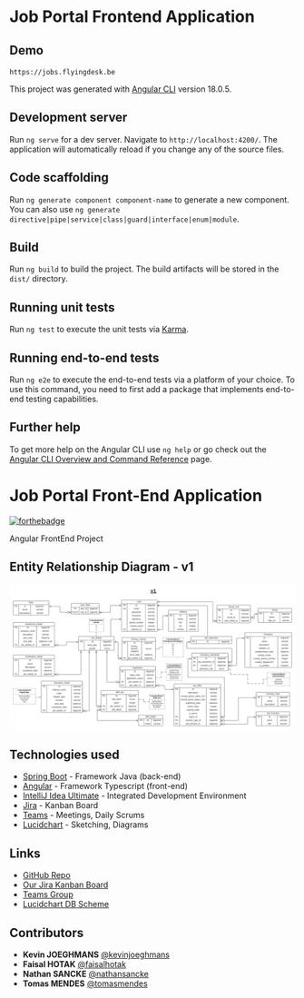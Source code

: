 # Job Portal Frontend Application

## Demo

```
https://jobs.flyingdesk.be
```

This project was generated with [Angular CLI](https://github.com/angular/angular-cli) version 18.0.5.

## Development server

Run `ng serve` for a dev server. Navigate to `http://localhost:4200/`. The application will automatically reload if you change any of the source files.

## Code scaffolding

Run `ng generate component component-name` to generate a new component. You can also use `ng generate directive|pipe|service|class|guard|interface|enum|module`.

## Build

Run `ng build` to build the project. The build artifacts will be stored in the `dist/` directory.

## Running unit tests

Run `ng test` to execute the unit tests via [Karma](https://karma-runner.github.io).

## Running end-to-end tests

Run `ng e2e` to execute the end-to-end tests via a platform of your choice. To use this command, you need to first add a package that implements end-to-end testing capabilities.

## Further help

To get more help on the Angular CLI use `ng help` or go check out the [Angular CLI Overview and Command Reference](https://angular.dev/tools/cli) page.

# Job Portal Front-End Application

[![forthebadge](http://forthebadge.com/images/badges/built-with-love.svg)](http://forthebadge.com)

Angular FrontEnd Project

## Entity Relationship Diagram - v1

![ERD](/docs/diagrams/ERD_v1.png)

## Technologies used

* [Spring Boot](https://start.spring.io/) - Framework Java (back-end)
* [Angular](https://angular.dev/) - Framework Typescript (front-end)
* [IntelliJ Idea Ultimate](https://www.jetbrains.com/idea/) - Integrated Development Environment
* [Jira](https://www.atlassian.com/fr/software/jira) - Kanban Board
* [Teams](https://www.microsoft.com/fr-be/microsoft-teams/group-chat-software) - Meetings, Daily Scrums
* [Lucidchart](https://www.lucidchart.com/) - Sketching, Diagrams

## Links

* [GitHub Repo](https://github.com/faisalhotak/tftic-labo-back)
* [Our Jira Kanban Board](https://faisalhotak.atlassian.net/jira/software/projects/TFTIC/boards/1?atlOrigin=eyJpIjoiZjMxNmE3NmY4YTA0NDAwNjg1OGI5ZWUxZWNjOTkwNGYiLCJwIjoiaiJ9)
* [Teams Group](https://teams.microsoft.com/l/team/19%3ASJQYdSXeaU0iEI-nQ3D-I10jVeCOKtG5zrIUmlqIB7k1%40thread.tacv2/conversations?groupId=5db116f2-8545-4714-8730-1dbf2ae12098&tenantId=9c523e69-1868-4f28-826a-993ddf8f33a8)
* [Lucidchart DB Scheme](https://lucid.app/lucidchart/dd9fbb79-3f62-4566-b903-0dd6a7f0f424/edit?invitationId=inv_de88d91d-03a9-4988-8682-ec63c181dd3b)

## Contributors

* **Kevin JOEGHMANS** [@kevinjoeghmans](https://github.com/keivy-git)
* **Faisal HOTAK** [@faisalhotak](https://github.com/faisalhotak)
* **Nathan SANCKE** [@nathansancke](https://github.com/Lopidurs)
* **Tomas MENDES** [@tomasmendes](https://github.com/tomashm9)
